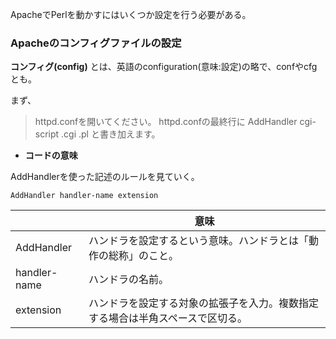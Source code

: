 ApacheでPerlを動かすにはいくつか設定を行う必要がある。

### Apacheのコンフィグファイルの設定

**コンフィグ(config)** とは、英語のconfiguration(意味:設定)の略で、confやcfgとも。

まず、

>httpd.confを開いてください。
>httpd.confの最終行に
>AddHandler cgi-script .cgi .pl
>と書き加えます。

* **コードの意味**

AddHandlerを使った記述のルールを見ていく。

```
AddHandler handler-name extension
```

||意味|
|-|-|
|AddHandler|ハンドラを設定するという意味。ハンドラとは「動作の総称」のこと。|
|handler-name|ハンドラの名前。|
|extension|ハンドラを設定する対象の拡張子を入力。複数指定する場合は半角スペースで区切る。|
